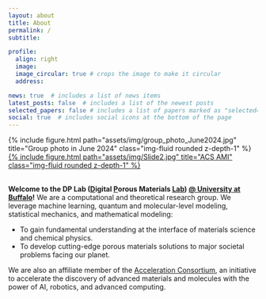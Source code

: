 ```yaml
---
layout: about
title: About
permalink: /
subtitle: 

profile:
  align: right
  image: 
  image_circular: true # crops the image to make it circular
  address: 

news: true  # includes a list of news items
latest_posts: false  # includes a list of the newest posts
selected_papers: false # includes a list of papers marked as "selected={true}"
social: true  # includes social icons at the bottom of the page
---
```


<div class="row justify-content-sm-center">
    <div class="col-sm mt-3 mt-md-0">
        <div class="swiper-container">
            <div class="swiper-wrapper">
                <div class="swiper-slide">
                    {% include figure.html path="assets/img/group_photo_June2024.jpg" title="Group photo in June 2024" class="img-fluid rounded z-depth-1" %}
                </div>
                <div class="swiper-slide">
                    <a href="https://pubs.acs.org/doi/10.1021/acsami.4c02117">
                        {% include figure.html path="assets/img/Slide2.jpg" title="ACS AMI" class="img-fluid rounded z-depth-1" %}
                    </a>
                </div>
            </div>
            <div class="swiper-pagination"></div>
            <div class="swiper-button-next"></div>
            <div class="swiper-button-prev"></div>
        </div>
    </div>
</div>
<br>

**Welcome to the DP Lab (<u>D</u>igital <u>P</u>orous Materials <u>Lab</u>) <a href='https://www.buffalo.edu/'>@ University at Buffalo</a>!** We are a computational and theoretical research group. We leverage machine learning, quantum and molecular-level modeling, statistical mechanics, and mathematical modeling: <br>
- To gain fundamental understanding at the interface of materials science and chemical physics. <br> 
- To develop cutting-edge porous materials solutions to major societal problems facing our planet. <br>

We are also an affiliate member of the [Acceleration Consortium](https://acceleration.utoronto.ca/affiliates), an initiative to accelerate the discovery of advanced materials and molecules with the power of AI, robotics, and advanced computing.<br><br><br>
